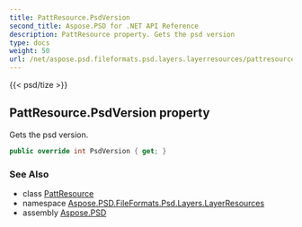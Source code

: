 ```yaml
---
title: PattResource.PsdVersion
second_title: Aspose.PSD for .NET API Reference
description: PattResource property. Gets the psd version
type: docs
weight: 50
url: /net/aspose.psd.fileformats.psd.layers.layerresources/pattresource/psdversion/
---
```

{{< psd/tize >}}
## PattResource.PsdVersion property

Gets the psd version.

```csharp
public override int PsdVersion { get; }
```

### See Also

* class [PattResource](../)
* namespace [Aspose.PSD.FileFormats.Psd.Layers.LayerResources](../../pattresource/)
* assembly [Aspose.PSD](../../../)


